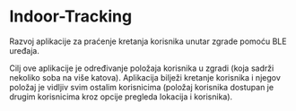 # Indoor-Tracking

Razvoj aplikacije za praćenje kretanja korisnika unutar zgrade pomoću BLE uređaja.

Cilj ove aplikacije je određivanje položaja korisnika u zgradi (koja sadrži nekoliko soba na više katova). Aplikacija bilježi kretanje korisnika i njegov položaj je vidljiv svim ostalim korisnicima (položaj korisnika dostupan je drugim korisnicima kroz opcije pregleda lokacija i korisnika).
